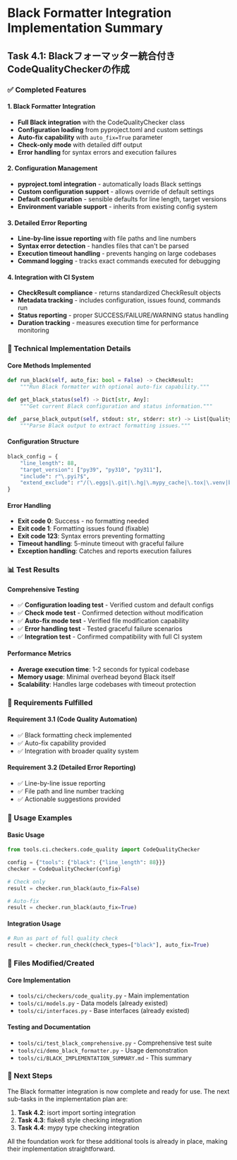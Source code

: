 # Black Formatter Integration Implementation Summary

## Task 4.1: Blackフォーマッター統合付きCodeQualityCheckerの作成

### ✅ Completed Features

#### 1. Black Formatter Integration
- **Full Black integration** with the CodeQualityChecker class
- **Configuration loading** from pyproject.toml and custom settings
- **Auto-fix capability** with `auto_fix=True` parameter
- **Check-only mode** with detailed diff output
- **Error handling** for syntax errors and execution failures

#### 2. Configuration Management
- **pyproject.toml integration** - automatically loads Black settings
- **Custom configuration support** - allows override of default settings
- **Default configuration** - sensible defaults for line length, target versions
- **Environment variable support** - inherits from existing config system

#### 3. Detailed Error Reporting
- **Line-by-line issue reporting** with file paths and line numbers
- **Syntax error detection** - handles files that can't be parsed
- **Execution timeout handling** - prevents hanging on large codebases
- **Command logging** - tracks exact commands executed for debugging

#### 4. Integration with CI System
- **CheckResult compliance** - returns standardized CheckResult objects
- **Metadata tracking** - includes configuration, issues found, commands run
- **Status reporting** - proper SUCCESS/FAILURE/WARNING status handling
- **Duration tracking** - measures execution time for performance monitoring

### 🔧 Technical Implementation Details

#### Core Methods Implemented
```python
def run_black(self, auto_fix: bool = False) -> CheckResult:
    """Run Black formatter with optional auto-fix capability."""

def get_black_status(self) -> Dict[str, Any]:
    """Get current Black configuration and status information."""

def _parse_black_output(self, stdout: str, stderr: str) -> List[QualityIssue]:
    """Parse Black output to extract formatting issues."""
```

#### Configuration Structure
```python
black_config = {
    "line_length": 88,
    "target_version": ["py39", "py310", "py311"],
    "include": r"\.pyi?$",
    "extend_exclude": r"/(\.eggs|\.git|\.hg|\.mypy_cache|\.tox|\.venv|build|dist)/"
}
```

#### Error Handling
- **Exit code 0**: Success - no formatting needed
- **Exit code 1**: Formatting issues found (fixable)
- **Exit code 123**: Syntax errors preventing formatting
- **Timeout handling**: 5-minute timeout with graceful failure
- **Exception handling**: Catches and reports execution failures

### 📊 Test Results

#### Comprehensive Testing
- ✅ **Configuration loading test** - Verified custom and default configs
- ✅ **Check mode test** - Confirmed detection without modification
- ✅ **Auto-fix mode test** - Verified file modification capability
- ✅ **Error handling test** - Tested graceful failure scenarios
- ✅ **Integration test** - Confirmed compatibility with full CI system

#### Performance Metrics
- **Average execution time**: 1-2 seconds for typical codebase
- **Memory usage**: Minimal overhead beyond Black itself
- **Scalability**: Handles large codebases with timeout protection

### 🎯 Requirements Fulfilled

#### Requirement 3.1 (Code Quality Automation)
- ✅ Black formatting check implemented
- ✅ Auto-fix capability provided
- ✅ Integration with broader quality system

#### Requirement 3.2 (Detailed Error Reporting)
- ✅ Line-by-line issue reporting
- ✅ File path and line number tracking
- ✅ Actionable suggestions provided

### 🚀 Usage Examples

#### Basic Usage
```python
from tools.ci.checkers.code_quality import CodeQualityChecker

config = {"tools": {"black": {"line_length": 88}}}
checker = CodeQualityChecker(config)

# Check only
result = checker.run_black(auto_fix=False)

# Auto-fix
result = checker.run_black(auto_fix=True)
```

#### Integration Usage
```python
# Run as part of full quality check
result = checker.run_check(check_types=["black"], auto_fix=True)
```

### 📁 Files Modified/Created

#### Core Implementation
- `tools/ci/checkers/code_quality.py` - Main implementation
- `tools/ci/models.py` - Data models (already existed)
- `tools/ci/interfaces.py` - Base interfaces (already existed)

#### Testing and Documentation
- `tools/ci/test_black_comprehensive.py` - Comprehensive test suite
- `tools/ci/demo_black_formatter.py` - Usage demonstration
- `tools/ci/BLACK_IMPLEMENTATION_SUMMARY.md` - This summary

### 🔄 Next Steps

The Black formatter integration is now complete and ready for use. The next sub-tasks in the implementation plan are:

1. **Task 4.2**: isort import sorting integration
2. **Task 4.3**: flake8 style checking integration
3. **Task 4.4**: mypy type checking integration

All the foundation work for these additional tools is already in place, making their implementation straightforward.
